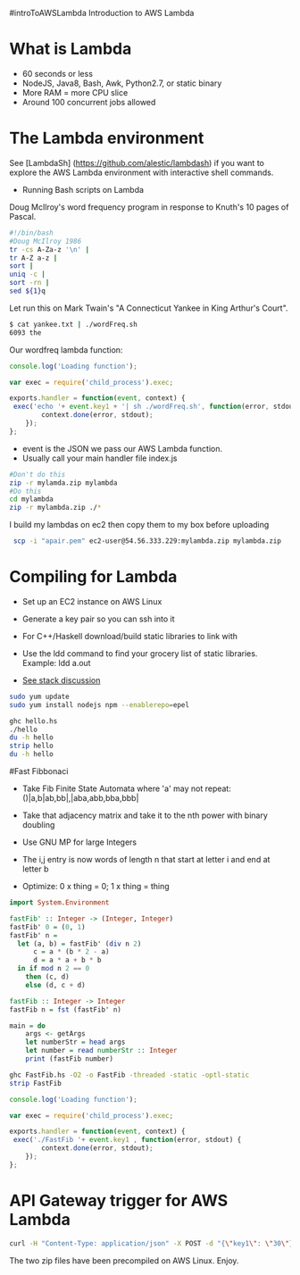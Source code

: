 #introToAWSLambda
Introduction to AWS Lambda

# What is Lambda
* 60 seconds or less
* NodeJS, Java8, Bash, Awk, Python2.7, or static binary
* More RAM = more CPU slice
* Around 100 concurrent jobs allowed

# The Lambda environment

See [LambdaSh] (https://github.com/alestic/lambdash) if you want to explore the AWS Lambda environment with interactive shell commands.


* Running Bash scripts on Lambda

Doug McIlroy's word frequency program in response to Knuth's 10 pages of Pascal.
```bash
#!/bin/bash
#Doug McIlroy 1986
tr -cs A-Za-z '\n' |
tr A-Z a-z |
sort |
uniq -c |
sort -rn |
sed ${1}q
```

Let run this on Mark Twain's "A Connecticut Yankee in King Arthur's Court".

```bash
$ cat yankee.txt | ./wordFreq.sh
6093 the
```

Our wordfreq lambda function:
```javascript
console.log('Loading function');

var exec = require('child_process').exec;

exports.handler = function(event, context) {
 exec('echo '+ event.key1 + '| sh ./wordFreq.sh', function(error, stdout) {
        context.done(error, stdout);
    });
};
```

* event is the JSON we pass our AWS Lambda function. 
* Usually call your main handler file index.js

```bash
#Don't do this
zip -r mylamda.zip mylambda
#Do this
cd mylambda
zip -r mylambda.zip ./*
```

I build my lambdas on ec2 then copy them to my box before uploading
```bash
 scp -i "apair.pem" ec2-user@54.56.333.229:mylambda.zip mylambda.zip
```

# Compiling for Lambda
* Set up an EC2 instance on AWS Linux

* Generate a key pair so you can ssh into it

* For C++/Haskell download/build static libraries to link with

* Use the ldd command to find your grocery list of static libraries. Example: ldd a.out

* [See stack discussion](https://github.com/commercialhaskell/stack/issues/1032)


```bash
sudo yum update
sudo yum install nodejs npm --enablerepo=epel
```

```bash
ghc hello.hs 
./hello 
du -h hello
strip hello
du -h hello
```

#Fast Fibbonaci
* Take Fib Finite State Automata where 'a' may not repeat: ()|a,b|ab,bb|,|aba,abb,bba,bbb|

* Take that adjacency matrix and take it to the nth power with binary doubling

* Use GNU MP for large Integers

* The i,j entry is now words of length n that start at letter i and end at letter b

* Optimize: 0 x thing = 0; 1 x thing = thing 

```haskell
import System.Environment

fastFib' :: Integer -> (Integer, Integer)
fastFib' 0 = (0, 1)
fastFib' n =
  let (a, b) = fastFib' (div n 2)
      c = a * (b * 2 - a)
      d = a * a + b * b
  in if mod n 2 == 0
    then (c, d)
    else (d, c + d)

fastFib :: Integer -> Integer
fastFib n = fst (fastFib' n)

main = do
    args <- getArgs
    let numberStr = head args
    let number = read numberStr :: Integer
    print (fastFib number)

```

```bash
ghc FastFib.hs -O2 -o FastFib -threaded -static -optl-static
strip FastFib
```

```javascript
console.log('Loading function');

var exec = require('child_process').exec;

exports.handler = function(event, context) {
 exec('./FastFib '+ event.key1 , function(error, stdout) {
        context.done(error, stdout);
    });
};
```

# API Gateway trigger for AWS Lambda
```bash
curl -H "Content-Type: application/json" -X POST -d "{\"key1\": \"30\"}" https://pekdudne7d.execute-api.us-east-1.amazonaws.com/prod
```

The two zip files have been precompiled on AWS Linux. Enjoy.
